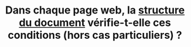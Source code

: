 ---
title: Dans chaque page web, la [structure du document](#structure-du-document) vérifie-t-elle ces conditions (hors cas particuliers) ?
steps:
- La [zone d’en-tête de la page](#zone-d-en-tete) est structurée via une balise `<header>` ;
- Les [zones de navigation principales et secondaires](#menu-et-barre-de-navigation) sont structurées via une balise `<nav>` ;
- La balise `<nav>` est réservée à la structuration des [zones de navigation principales et secondaires](#menu-et-barre-de-navigation) ;
- La [zone de contenu principal](#zone-de-contenu-principal) est structurée via une balise `<main>` ;
- La [structure du document](#structure-du-document) utilise une balise `<main>` visible unique ;
- La [zone de pied de page](#zone-de-pied-de-page) est structurée via une balise `<footer>`.
---